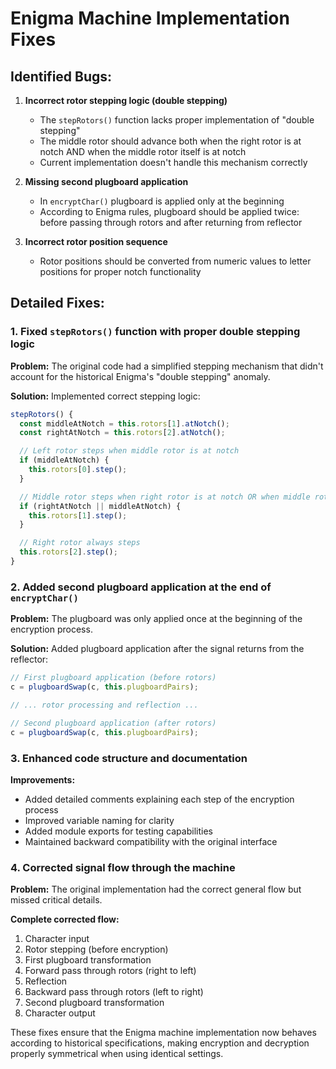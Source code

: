 # Enigma Machine Implementation Fixes

## Identified Bugs:

1. **Incorrect rotor stepping logic (double stepping)**

   - The `stepRotors()` function lacks proper implementation of "double stepping"
   - The middle rotor should advance both when the right rotor is at notch AND when the middle rotor itself is at notch
   - Current implementation doesn't handle this mechanism correctly

2. **Missing second plugboard application**

   - In `encryptChar()` plugboard is applied only at the beginning
   - According to Enigma rules, plugboard should be applied twice: before passing through rotors and after returning from reflector

3. **Incorrect rotor position sequence**
   - Rotor positions should be converted from numeric values to letter positions for proper notch functionality

## Detailed Fixes:

### 1. Fixed `stepRotors()` function with proper double stepping logic

**Problem:** The original code had a simplified stepping mechanism that didn't account for the historical Enigma's "double stepping" anomaly.

**Solution:** Implemented correct stepping logic:

```javascript
stepRotors() {
  const middleAtNotch = this.rotors[1].atNotch();
  const rightAtNotch = this.rotors[2].atNotch();

  // Left rotor steps when middle rotor is at notch
  if (middleAtNotch) {
    this.rotors[0].step();
  }

  // Middle rotor steps when right rotor is at notch OR when middle rotor is at notch (double stepping)
  if (rightAtNotch || middleAtNotch) {
    this.rotors[1].step();
  }

  // Right rotor always steps
  this.rotors[2].step();
}
```

### 2. Added second plugboard application at the end of `encryptChar()`

**Problem:** The plugboard was only applied once at the beginning of the encryption process.

**Solution:** Added plugboard application after the signal returns from the reflector:

```javascript
// First plugboard application (before rotors)
c = plugboardSwap(c, this.plugboardPairs);

// ... rotor processing and reflection ...

// Second plugboard application (after rotors)
c = plugboardSwap(c, this.plugboardPairs);
```

### 3. Enhanced code structure and documentation

**Improvements:**

- Added detailed comments explaining each step of the encryption process
- Improved variable naming for clarity
- Added module exports for testing capabilities
- Maintained backward compatibility with the original interface

### 4. Corrected signal flow through the machine

**Problem:** The original implementation had the correct general flow but missed critical details.

**Complete corrected flow:**

1. Character input
2. Rotor stepping (before encryption)
3. First plugboard transformation
4. Forward pass through rotors (right to left)
5. Reflection
6. Backward pass through rotors (left to right)
7. Second plugboard transformation
8. Character output

These fixes ensure that the Enigma machine implementation now behaves according to historical specifications, making encryption and decryption properly symmetrical when using identical settings.
